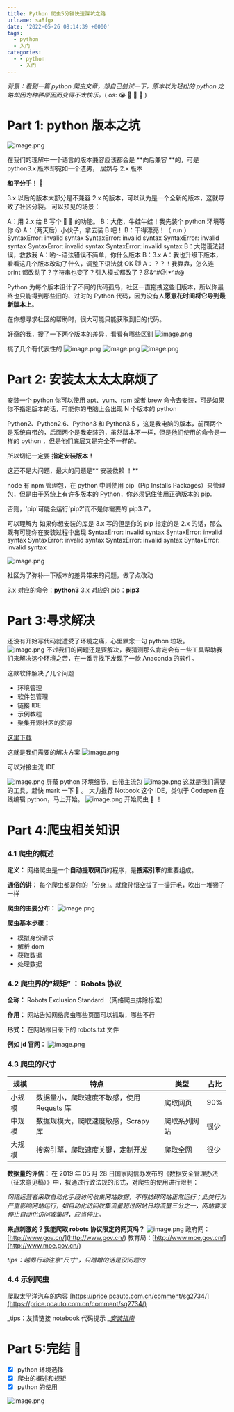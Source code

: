 ```yaml
---
title: Python 爬虫5分钟快速踩坑之路
urlname: sa8fgx
date: '2022-05-26 08:14:39 +0000'
tags:
  - python
  - 入门
categories:
  - - python
    - 入门
---
```


_背景：看到一篇 python 爬虫文章，想自己尝试一下，原本以为轻松的 python 之路却因为种种原因而变得不太快乐。_( os: 😭 🐂 🐍 🍜 )

# Part 1: python 版本之坑

![image.png](https://cdn.nlark.com/yuque/0/2021/png/131211/1617543355617-36b41ac6-42e4-41a8-9312-ff5505f89712.png#crop=0&crop=0&crop=1&crop=1&height=438&id=Thdmj&margin=%5Bobject%20Object%5D&name=image.png&originHeight=438&originWidth=880&originalType=binary∶=1&rotation=0&showTitle=false&size=190234&status=done&style=none&title=&width=880)

在我们的理解中一个语言的版本兼容应该都会是 **向后兼容 **的，可是 python3.x 版本却宛如一个渣男，
居然与 2.x 版本

**和平分手！ 👋**

3.x 以后的版本大部分是不兼容 2.x 的版本，可以认为是一个全新的版本，这就导致了社区分裂。
可以预见的场景：

A：用 2.x 给 B 写个 🐂 🍺 的功能。
B：大佬，牛蛙牛蛙！我先装个 python 环境等你 😗
A：（两天后）小伙子，拿去装 B 吧！
B：干得漂亮！（ run ）
SyntaxError: invalid syntax
SyntaxError: invalid syntax
SyntaxError: invalid syntax
SyntaxError: invalid syntax
SyntaxError: invalid syntax
B：大佬语法错误，救救我
A：哟～语法错误不简单，你什么版本
B：3.x
A：我也升级下版本，看看这几个版本改动了什么，调整下语法就 OK 😼
A：？？！我靠靠，怎么连 print 都改动了？字符串也变了？引入模式都改了？@&^#@!\*^#@

Python 为每个版本设计了不同的代码孤岛，社区一直拖拽这些旧版本，所以你最终也只能得到那些旧的、过时的 Python 代码，因为没有人**愿意花时间将它导到最新版本上**。

在你想寻求社区的帮助时，很大可能只能获取到旧的代码。

好奇的我，搜了一下两个版本的差异，看看有哪些区别
![image.png](https://cdn.nlark.com/yuque/0/2021/png/131211/1617545717866-af444000-6303-40ff-9979-0ab7499bef5f.png#crop=0&crop=0&crop=1&crop=1&height=144&id=dGIU1&margin=%5Bobject%20Object%5D&name=image.png&originHeight=192&originWidth=240&originalType=binary∶=1&rotation=0&showTitle=false&size=41252&status=done&style=none&title=&width=180)

挑了几个有代表性的
![image.png](https://cdn.nlark.com/yuque/0/2021/png/131211/1617545882780-61cdc6a0-c255-4b14-8dca-bba53b61dece.png#crop=0&crop=0&crop=1&crop=1&height=370&id=dRVcc&margin=%5Bobject%20Object%5D&name=image.png&originHeight=370&originWidth=667&originalType=binary∶=1&rotation=0&showTitle=false&size=48000&status=done&style=none&title=&width=667)
![image.png](https://cdn.nlark.com/yuque/0/2021/png/131211/1617546091838-effe4f0b-827b-4803-9edb-2aa253b7726b.png#crop=0&crop=0&crop=1&crop=1&height=424&id=zVQbF&margin=%5Bobject%20Object%5D&name=image.png&originHeight=424&originWidth=673&originalType=binary∶=1&rotation=0&showTitle=false&size=40120&status=done&style=none&title=&width=673)
![image.png](https://cdn.nlark.com/yuque/0/2021/png/131211/1617546177012-2d99e677-c064-4182-b4dc-95b24a196705.png#crop=0&crop=0&crop=1&crop=1&height=353&id=rrrSk&margin=%5Bobject%20Object%5D&name=image.png&originHeight=353&originWidth=677&originalType=binary∶=1&rotation=0&showTitle=false&size=48694&status=done&style=none&title=&width=677)

# Part 2: 安装太太太太麻烦了

安装一个 python 你可以使用 apt、yum、rpm 或者 brew 命令去安装，可是如果你不指定版本的话，可能你的电脑上会出现 N 个版本的 python

Python2、Python2.6、Python3 和 Python3.5 ，这是我电脑的版本，前面两个是系统自带的，后面两个是我安装的，虽然版本不一样，但是他们使用的命令是一样的 python ，但是他们底层又是完全不一样的。

所以切记一定要 **指定安装版本！**

这还不是大问题，最大的问题是** 安装依赖 ！**

node 有 npm 管理包，在 python 中则使用 pip（Pip Installs Packages）来管理包，但是由于系统上有许多版本的 Python，你必须记住使用正确版本的 pip。

否则，'pip'可能会运行'pip2'而不是你需要的'pip3.7'。

可以理解为 如果你想安装的库是 3.x 写的但是你的 pip 指定的是 2.x 的话，那么既有可能你在安装过程中出现
SyntaxError: invalid syntax
SyntaxError: invalid syntax
SyntaxError: invalid syntax
SyntaxError: invalid syntax
SyntaxError: invalid syntax

![image.png](https://cdn.nlark.com/yuque/0/2021/png/131211/1617544955170-876a9683-606e-4e7e-91d3-aa7fc8011895.png#crop=0&crop=0&crop=1&crop=1&height=120&id=a8r0J&margin=%5Bobject%20Object%5D&name=image.png&originHeight=240&originWidth=240&originalType=binary∶=1&rotation=0&showTitle=false&size=112921&status=done&style=none&title=&width=120)

社区为了弥补一下版本的差异带来的问题，做了点改动

3.x 对应的命令：**python3**
3.x 对应的 pip：**pip3**

# Part 3:寻求解决

还没有开始写代码就遭受了环境之痛，心里默念一句 python 垃圾。
![image.png](https://cdn.nlark.com/yuque/0/2021/png/131211/1617546507440-bf820956-3f7e-4203-a348-b3a958dead6b.png#crop=0&crop=0&crop=1&crop=1&height=177&id=WZmW9&margin=%5Bobject%20Object%5D&name=image.png&originHeight=352&originWidth=333&originalType=binary∶=1&rotation=0&showTitle=false&size=93398&status=done&style=none&title=&width=167)
不过我们的问题还是要解决，我猜测那么肯定会有一些工具帮助我们来解决这个环境之苦，在一番寻找下发现了一款 Anaconda 的软件。

这款软件解决了几个问题

- 环境管理
- 软件包管理
- 链接 IDE
- 示例教程
- 聚集开源社区的资源

[这里下载](https://www.anaconda.com/products/individual)

这就是我们需要的解决方案
![image.png](https://cdn.nlark.com/yuque/0/2021/png/131211/1617546806291-68bb4a95-a1f5-47fd-abe6-9c9b951c88c8.png#crop=0&crop=0&crop=1&crop=1&height=219&id=EYiYX&margin=%5Bobject%20Object%5D&name=image.png&originHeight=438&originWidth=440&originalType=binary∶=1&rotation=0&showTitle=false&size=331757&status=done&style=none&title=&width=220)

可以对接主流 IDE

![image.png](https://cdn.nlark.com/yuque/0/2021/png/131211/1617546949365-132cf9b4-b9fb-41bd-8e65-8847eae9498f.png#crop=0&crop=0&crop=1&crop=1&height=364&id=jUtw9&margin=%5Bobject%20Object%5D&name=image.png&originHeight=727&originWidth=2409&originalType=binary∶=1&rotation=0&showTitle=false&size=213570&status=done&style=none&title=&width=1205)
屏蔽 python 环境细节，自带主流包
![image.png](https://cdn.nlark.com/yuque/0/2021/png/131211/1617547102897-8ad038ea-d48c-441c-aed0-d4a67de0ceb0.png#crop=0&crop=0&crop=1&crop=1&height=524&id=E0XfL&margin=%5Bobject%20Object%5D&name=image.png&originHeight=1048&originWidth=2543&originalType=binary∶=1&rotation=0&showTitle=false&size=178397&status=done&style=none&title=&width=1272)
这就是我们需要的工具，赶快 mark 一下 📝 。
大力推荐 Notbook 这个 IDE，类似于 Codepen 在线编辑 python，马上开始。
![image.png](https://cdn.nlark.com/yuque/0/2021/png/131211/1617547281487-e55a9915-fc4e-44a9-b444-8b4e53240ad4.png#crop=0&crop=0&crop=1&crop=1&height=164&id=dBY3i&margin=%5Bobject%20Object%5D&name=image.png&originHeight=327&originWidth=350&originalType=binary∶=1&rotation=0&showTitle=false&size=283625&status=done&style=none&title=&width=175)
开始爬虫 🐛 ！

# Part 4:爬虫相关知识

### 4.1 爬虫的概述

**定义：**
网络爬虫是一个**自动提取网页**的程序，是**搜索引擎**的重要组成。

**通俗的讲：**
每个爬虫都是你的「分身」。就像孙悟空拔了一撮汗毛，吹出一堆猴子一样

**爬虫的主要分布：**
![image.png](https://cdn.nlark.com/yuque/0/2021/png/131211/1617678016475-4d88b35a-69da-49d3-9ce7-32f6f3b5e657.png#crop=0&crop=0&crop=1&crop=1&height=340&id=fQ8Yc&margin=%5Bobject%20Object%5D&name=image.png&originHeight=340&originWidth=720&originalType=binary∶=1&rotation=0&showTitle=false&size=266357&status=done&style=none&title=&width=720)

**爬虫基本步骤：**

- 模拟身份请求
- 解析 dom
- 获取数据
- 处理数据

### 4.2 爬虫界的“规矩” ： Robots 协议

**全称：**
Robots Exclusion Standard （网络爬虫排除标准）

**作用：**
网站告知网络爬虫哪些页面可以抓取，哪些不行

**形式：**
在网站根目录下的 robots.txt 文件

**例如 jd 官网：**
![image.png](https://cdn.nlark.com/yuque/0/2021/png/131211/1617677183548-7816074c-e759-434f-86d1-836bcdcb740c.png#crop=0&crop=0&crop=1&crop=1&height=307&id=JuxNZ&margin=%5Bobject%20Object%5D&name=image.png&originHeight=307&originWidth=430&originalType=binary∶=1&rotation=0&showTitle=false&size=28131&status=done&style=none&title=&width=430)

### 4.3 爬虫的尺寸

| 规模   | 特点                                      | 类型         | 占比 |
| ------ | ----------------------------------------- | ------------ | ---- |
| 小规模 | 数据量小，爬取速度不敏感，使用 Requsts 库 | 爬取网页     | 90%  |
| 中规模 | 数据规模大，爬取速度敏感，Scrapy 库       | 爬取系列网站 | 很少 |
| 大规模 | 搜索引擎，爬取速度关键，定制开发          | 爬取全网     | 很少 |

**数据量的评估：**
在 2019 年 05 月 28 日国家网信办发布的《数据安全管理办法（征求意见稿）》中，拟通过行政法规的形式，对爬虫的使用进行限制：

_网络运营者采取自动化手段访问收集网站数据，不得妨碍网站正常运行；此类行为严重影响网站运行，如自动化访问收集流量超过网站日均流量三分之一，网站要求停止自动化访问收集时，应当停止。_

**来点刺激的？我能爬取 robots 协议限定的网页吗？**
![image.png](https://cdn.nlark.com/yuque/0/2021/png/131211/1617679691845-c9757f54-f0bf-47af-8a59-3c51f5bb6c08.png#crop=0&crop=0&crop=1&crop=1&height=196&id=sL3vb&margin=%5Bobject%20Object%5D&name=image.png&originHeight=196&originWidth=240&originalType=binary∶=1&rotation=0&showTitle=false&size=14183&status=done&style=none&title=&width=240)
政府网：[http://www.gov.cn/](http://www.gov.cn/)
教育局：[http://www.moe.gov.cn/](http://www.moe.gov.cn/)

_tips：越界行动注意“尺寸”，只蹭蹭的话是没问题的_

### 4.4 示例爬虫

爬取太平洋汽车的内容
[https://price.pcauto.com.cn/comment/sg2734/](https://price.pcauto.com.cn/comment/sg2734/)

_tips：友情链接 notebook 代码提示 _[_安装指南_](https://www.jianshu.com/p/2e8a6596139a)

#

# Part 5:完结 🎉

- [x] python 环境选择
- [x] 爬虫的概述和规矩
- [x] python 的使用

![image.png](https://cdn.nlark.com/yuque/0/2021/png/131211/1617547281487-e55a9915-fc4e-44a9-b444-8b4e53240ad4.png#crop=0&crop=0&crop=1&crop=1&height=164&id=l1lti&margin=%5Bobject%20Object%5D&name=image.png&originHeight=327&originWidth=350&originalType=binary∶=1&rotation=0&showTitle=false&size=283625&status=done&style=none&title=&width=175)

##

